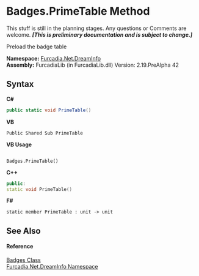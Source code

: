 # Badges.PrimeTable Method 
This stuff is still in the planning stages. Any questions or Comments are welcome. _**\[This is preliminary documentation and is subject to change.\]**_

Preload the badge table

**Namespace:**&nbsp;<a href="N_Furcadia_Net_DreamInfo">Furcadia.Net.DreamInfo</a><br />**Assembly:**&nbsp;FurcadiaLib (in FurcadiaLib.dll) Version: 2.19.PreAlpha 42

## Syntax

**C#**<br />
``` C#
public static void PrimeTable()
```

**VB**<br />
``` VB
Public Shared Sub PrimeTable
```

**VB Usage**<br />
``` VB Usage

Badges.PrimeTable()
```

**C++**<br />
``` C++
public:
static void PrimeTable()
```

**F#**<br />
``` F#
static member PrimeTable : unit -> unit 

```


## See Also


#### Reference
<a href="T_Furcadia_Net_DreamInfo_Badges">Badges Class</a><br /><a href="N_Furcadia_Net_DreamInfo">Furcadia.Net.DreamInfo Namespace</a><br />
